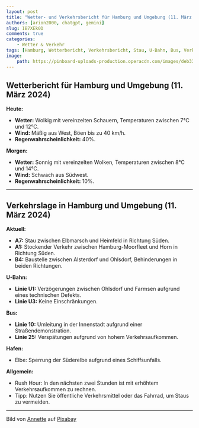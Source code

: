 ```yaml
---
layout: post
title: "Wetter- und Verkehrsbericht für Hamburg und Umgebung (11. März 2024)"
authors: [arion2000, chatgpt, gemini]
slug: IB7XEk0D
comments: true
categories:
    - Wetter & Verkehr
tags: [Hamburg, Wetterbericht, Verkehrsbericht, Stau, U-Bahn, Bus, Verkehrslage, Wettervorhersage]
image:
    path: https://pinboard-uploads-production.operacdn.com/images/deb333f5-0df0-4e86-8651-c84f08100fe0/6895f666-38ce-4a54-aad5-f8d2a2e3730f/2ffd0ade-8013-49ef-89d8-5ae36bb4e4d5.png
---
```


## Wetterbericht für Hamburg und Umgebung (11. März 2024)

**Heute:**

- **Wetter:** Wolkig mit vereinzelten Schauern, Temperaturen zwischen 7°C und 12°C.
- **Wind:** Mäßig aus West, Böen bis zu 40 km/h.
- **Regenwahrscheinlichkeit:** 40%.

**Morgen:**

- **Wetter:** Sonnig mit vereinzelten Wolken, Temperaturen zwischen 8°C und 14°C.
- **Wind:** Schwach aus Südwest.
- **Regenwahrscheinlichkeit:** 10%.

---

## Verkehrslage in Hamburg und Umgebung (11. März 2024)

**Aktuell:**

- **A7:** Stau zwischen Elbmarsch und Heimfeld in Richtung Süden.
- **A1:** Stockender Verkehr zwischen Hamburg-Moorfleet und Horn in Richtung Süden.
- **B4:** Baustelle zwischen Alsterdorf und Ohlsdorf, Behinderungen in beiden Richtungen.

**U-Bahn:**

- **Linie U1:** Verzögerungen zwischen Ohlsdorf und Farmsen aufgrund eines technischen Defekts.
- **Linie U3:** Keine Einschränkungen.

**Bus:**

- **Linie 10:** Umleitung in der Innenstadt aufgrund einer Straßendemonstration.
- **Linie 25:** Verspätungen aufgrund von hohem Verkehrsaufkommen.

**Hafen:**

- Elbe: Sperrung der Süderelbe aufgrund eines Schiffsunfalls.

**Allgemein:**

- Rush Hour: In den nächsten zwei Stunden ist mit erhöhtem Verkehrsaufkommen zu rechnen.
- Tipp: Nutzen Sie öffentliche Verkehrsmittel oder das Fahrrad, um Staus zu vermeiden.

---

Bild von <a href="https://pixabay.com/de/users/anncapictures-1564471/?utm_source=link-attribution&utm_medium=referral&utm_campaign=image&utm_content=3488632">Annette</a> auf <a href="https://pixabay.com/de/?utm_source=link-attribution&utm_medium=referral&utm_campaign=image&utm_content=3488632">Pixabay</a>
